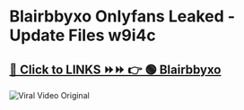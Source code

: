 
 # Blairbbyxo Onlyfans Leaked - Update Files w9i4c

## <h2><a href="https://clipsfans.com/Blairbbyxo&ref=git">🔗 Click to LINKS ⏩⏩ 👉 🟢 Blairbbyxo </a></h2>

<a href="https://clipsfans.com/Blairbbyxo&ref=git" rel="nofollow" data-target="animated-image.originalLink"><img src="https://i.ibb.co.com/xMMVF88/686577567.gif" alt="Viral Video Original" style="max-width: 100%; display: inline-block;" data-target="animated-image.originalImage"></a>

